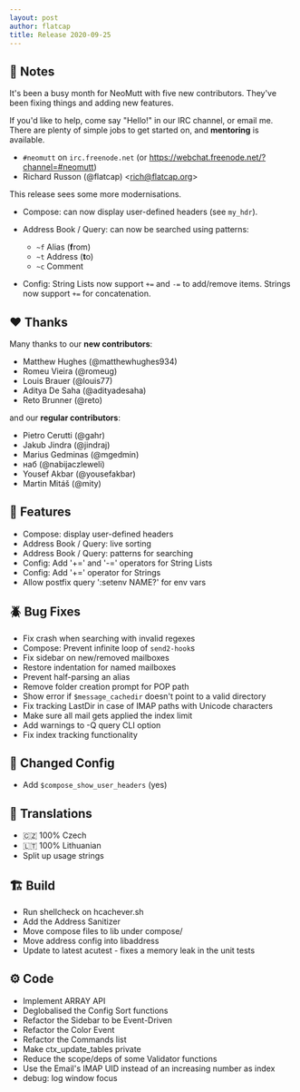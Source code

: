 ```yaml
---
layout: post
author: flatcap
title: Release 2020-09-25
---
```


## :book: Notes

It's been a busy month for NeoMutt with five new contributors.
They've been fixing things and adding new features.

If you'd like to help, come say "Hello!" in our IRC channel, or email me.
There are plenty of simple jobs to get started on, and **mentoring** is available.

- `#neomutt` on `irc.freenode.net` (or https://webchat.freenode.net/?channel=#neomutt)
- Richard Russon (@flatcap) <<rich@flatcap.org>>

This release sees some more modernisations.

- Compose: can now display user-defined headers (see `my_hdr`).
- Address Book / Query: can now be searched using patterns:
  - `~f` Alias (**f**rom)
  - `~t` Address (**t**o)
  - `~c` Comment

- Config: String Lists now support `+=` and `-=` to add/remove items.
  Strings now support `+=` for concatenation.

## :heart: Thanks

Many thanks to our **new contributors**:

- Matthew Hughes (@matthewhughes934)
- Romeu Vieira (@romeug)
- Louis Brauer (@louis77)
- Aditya De Saha (@adityadesaha)
- Reto Brunner (@reto)

and our **regular contributors**:

- Pietro Cerutti (@gahr)
- Jakub Jindra (@jindraj)
- Marius Gedminas (@mgedmin)
- наб (@nabijaczleweli)
- Yousef Akbar (@yousefakbar)
- Martin Mitáš (@mity)

## :gift: Features

- Compose: display user-defined headers
- Address Book / Query: live sorting
- Address Book / Query: patterns for searching
- Config: Add '+=' and '-=' operators for String Lists 
- Config: Add '+=' operator for Strings
- Allow postfix query ':setenv NAME?' for env vars

## :beetle: Bug Fixes

- Fix crash when searching with invalid regexes
- Compose: Prevent infinite loop of `send2-hook`s
- Fix sidebar on new/removed mailboxes
- Restore indentation for named mailboxes
- Prevent half-parsing an alias
- Remove folder creation prompt for POP path
- Show error if `$message_cachedir` doesn't point to a valid directory
- Fix tracking LastDir in case of IMAP paths with Unicode characters
- Make sure all mail gets applied the index limit
- Add warnings to -Q query CLI option
- Fix index tracking functionality

## :wrench: Changed Config

- Add `$compose_show_user_headers` (yes)

## :black_flag: Translations

- :czech_republic: 100% Czech
- :lithuania: 100% Lithuanian
- Split up usage strings

## :building_construction: Build

- Run shellcheck on hcachever.sh
- Add the Address Sanitizer
- Move compose files to lib under compose/
- Move address config into libaddress
- Update to latest acutest - fixes a memory leak in the unit tests

## :gear: Code

- Implement ARRAY API
- Deglobalised the Config Sort functions
- Refactor the Sidebar to be Event-Driven
- Refactor the Color Event
- Refactor the Commands list
- Make ctx_update_tables private
- Reduce the scope/deps of some Validator functions
- Use the Email's IMAP UID instead of an increasing number as index
- debug: log window focus

